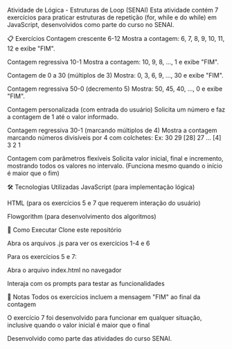 Atividade de Lógica - Estruturas de Loop (SENAI)
Esta atividade contém 7 exercícios para praticar estruturas de repetição (for, while e do while) em JavaScript, desenvolvidos como parte do curso no SENAI.

📋 Exercícios
Contagem crescente 6-12
Mostra a contagem: 6, 7, 8, 9, 10, 11, 12 e exibe "FIM".

Contagem regressiva 10-1
Mostra a contagem: 10, 9, 8, ..., 1 e exibe "FIM".

Contagem de 0 a 30 (múltiplos de 3)
Mostra: 0, 3, 6, 9, ..., 30 e exibe "FIM".

Contagem regressiva 50-0 (decremento 5)
Mostra: 50, 45, 40, ..., 0 e exibe "FIM".

Contagem personalizada (com entrada do usuário)
Solicita um número e faz a contagem de 1 até o valor informado.

Contagem regressiva 30-1 (marcando múltiplos de 4)
Mostra a contagem marcando números divisíveis por 4 com colchetes:
Ex: 30 29 [28] 27 ... [4] 3 2 1

Contagem com parâmetros flexíveis
Solicita valor inicial, final e incremento, mostrando todos os valores no intervalo.
(Funciona mesmo quando o início é maior que o fim)

🛠 Tecnologias Utilizadas
JavaScript (para implementação lógica)

HTML (para os exercícios 5 e 7 que requerem interação do usuário)

Flowgorithm (para desenvolvimento dos algoritmos)

🚀 Como Executar
Clone este repositório

Abra os arquivos .js para ver os exercícios 1-4 e 6

Para os exercícios 5 e 7:

Abra o arquivo index.html no navegador

Interaja com os prompts para testar as funcionalidades

📝 Notas
Todos os exercícios incluem a mensagem "FIM" ao final da contagem

O exercício 7 foi desenvolvido para funcionar em qualquer situação, inclusive quando o valor inicial é maior que o final

Desenvolvido como parte das atividades do curso SENAI.
